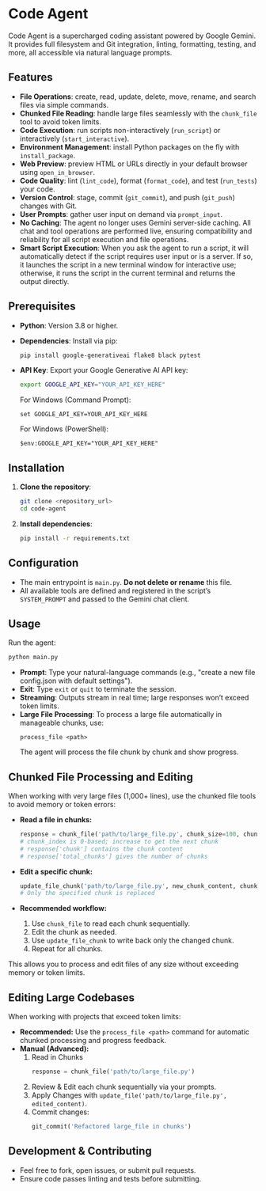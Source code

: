 # Code Agent

Code Agent is a supercharged coding assistant powered by Google Gemini. It provides full filesystem and Git integration, linting, formatting, testing, and more, all accessible via natural language prompts.

## Features

- **File Operations**: create, read, update, delete, move, rename, and search files via simple commands.
- **Chunked File Reading**: handle large files seamlessly with the `chunk_file` tool to avoid token limits.
- **Code Execution**: run scripts non-interactively (`run_script`) or interactively (`start_interactive`).
- **Environment Management**: install Python packages on the fly with `install_package`.
- **Web Preview**: preview HTML or URLs directly in your default browser using `open_in_browser`.
- **Code Quality**: lint (`lint_code`), format (`format_code`), and test (`run_tests`) your code.
- **Version Control**: stage, commit (`git_commit`), and push (`git_push`) changes with Git.
- **User Prompts**: gather user input on demand via `prompt_input`.
- **No Caching**: The agent no longer uses Gemini server-side caching. All chat and tool operations are performed live, ensuring compatibility and reliability for all script execution and file operations.
- **Smart Script Execution**: When you ask the agent to run a script, it will automatically detect if the script requires user input or is a server. If so, it launches the script in a new terminal window for interactive use; otherwise, it runs the script in the current terminal and returns the output directly.

## Prerequisites

- **Python**: Version 3.8 or higher.
- **Dependencies**: Install via pip:
  ```bash
  pip install google-generativeai flake8 black pytest
  ```
- **API Key**: Export your Google Generative AI API key:

  ```bash
  export GOOGLE_API_KEY="YOUR_API_KEY_HERE"
  ```

  For Windows (Command Prompt):

  ```
  set GOOGLE_API_KEY=YOUR_API_KEY_HERE
  ```

  For Windows (PowerShell):

  ```
  $env:GOOGLE_API_KEY="YOUR_API_KEY_HERE"
  ```

## Installation

1. **Clone the repository**:
   ```bash
   git clone <repository_url>
   cd code-agent
   ```
2. **Install dependencies**:
   ```bash
   pip install -r requirements.txt
   ```

## Configuration

- The main entrypoint is `main.py`. **Do not delete or rename** this file.
- All available tools are defined and registered in the script’s `SYSTEM_PROMPT` and passed to the Gemini chat client.

## Usage

Run the agent:

```bash
python main.py
```

- **Prompt**: Type your natural-language commands (e.g., "create a new file config.json with default settings").
- **Exit**: Type `exit` or `quit` to terminate the session.
- **Streaming**: Outputs stream in real time; large responses won’t exceed token limits.
- **Large File Processing**: To process a large file automatically in manageable chunks, use:
  ```
  process_file <path>
  ```
  The agent will process the file chunk by chunk and show progress.

## Chunked File Processing and Editing

When working with very large files (1,000+ lines), use the chunked file tools to avoid memory or token errors:

- **Read a file in chunks:**

  ```python
  response = chunk_file('path/to/large_file.py', chunk_size=100, chunk_index=0)
  # chunk_index is 0-based; increase to get the next chunk
  # response['chunk'] contains the chunk content
  # response['total_chunks'] gives the number of chunks
  ```

- **Edit a specific chunk:**

  ```python
  update_file_chunk('path/to/large_file.py', new_chunk_content, chunk_size=100, chunk_index=0)
  # Only the specified chunk is replaced
  ```

- **Recommended workflow:**
  1. Use `chunk_file` to read each chunk sequentially.
  2. Edit the chunk as needed.
  3. Use `update_file_chunk` to write back only the changed chunk.
  4. Repeat for all chunks.

This allows you to process and edit files of any size without exceeding memory or token limits.

## Editing Large Codebases

When working with projects that exceed token limits:

- **Recommended:** Use the `process_file <path>` command for automatic chunked processing and progress feedback.
- **Manual (Advanced):**
  1. Read in Chunks
     ```python
     response = chunk_file('path/to/large_file.py')
     ```
  2. Review & Edit each chunk sequentially via your prompts.
  3. Apply Changes with `update_file('path/to/large_file.py', edited_content)`.
  4. Commit changes:
     ```python
     git_commit('Refactored large_file in chunks')
     ```

## Development & Contributing

- Feel free to fork, open issues, or submit pull requests.
- Ensure code passes linting and tests before submitting.
